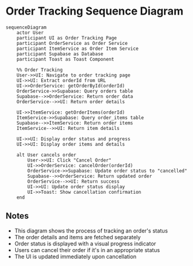 
# Order Tracking Sequence Diagram

```mermaid
sequenceDiagram
    actor User
    participant UI as Order Tracking Page
    participant OrderService as Order Service
    participant ItemService as Order Item Service
    participant Supabase as Database
    participant Toast as Toast Component

    %% Order Tracking
    User->>UI: Navigate to order tracking page
    UI->>UI: Extract orderId from URL
    UI->>OrderService: getOrderById(orderId)
    OrderService->>Supabase: Query orders table
    Supabase-->>OrderService: Return order data
    OrderService-->>UI: Return order details
    
    UI->>ItemService: getOrderItems(orderId)
    ItemService->>Supabase: Query order_items table
    Supabase-->>ItemService: Return order items
    ItemService-->>UI: Return item details
    
    UI->>UI: Display order status and progress
    UI->>UI: Display order items and details
    
    alt User cancels order
        User->>UI: Click "Cancel Order"
        UI->>OrderService: cancelOrder(orderId)
        OrderService->>Supabase: Update order status to "cancelled"
        Supabase-->>OrderService: Return updated order
        OrderService-->>UI: Return success
        UI->>UI: Update order status display
        UI->>Toast: Show cancellation confirmation
    end
```

## Notes
- This diagram shows the process of tracking an order's status
- The order details and items are fetched separately
- Order status is displayed with a visual progress indicator
- Users can cancel their order if it's in an appropriate status
- The UI is updated immediately upon cancellation
